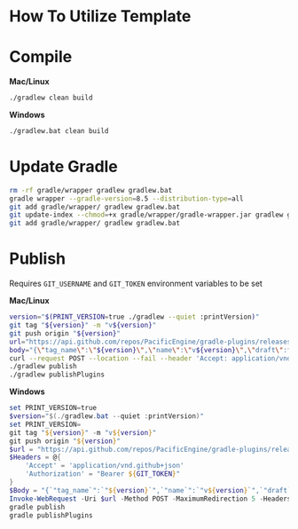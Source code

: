 # How To Utilize Template

# Compile
__Mac/Linux__
```bash
./gradlew clean build
```

__Windows__
```cmd
./gradlew.bat clean build
```

# Update Gradle
```bash
rm -rf gradle/wrapper gradlew gradlew.bat
gradle wrapper --gradle-version=8.5 --distribution-type=all
git add gradle/wrapper/ gradlew gradlew.bat
git update-index --chmod=+x gradle/wrapper/gradle-wrapper.jar gradlew gradlew.bat
git add gradle/wrapper/ gradlew gradlew.bat
```

# Publish
Requires `GIT_USERNAME` and `GIT_TOKEN` environment variables to be set

__Mac/Linux__
```bash
version="$(PRINT_VERSION=true ./gradlew --quiet :printVersion)"
git tag "${version}" -m "v${version}"
git push origin "${version}"
url="https://api.github.com/repos/PacificEngine/gradle-plugins/releases"
body="{\"tag_name\":\"${version}\",\"name\":\"v${version}\",\"draft\":false,\"prerelease\":false,\"generate_release_notes\":true}"
curl --request POST --location --fail --header 'Accept: application/vnd.github+json' --header "Authorization: Bearer ${GIT_TOKEN}" $url --data $body
./gradlew publish
./gradlew publishPlugins
```

__Windows__
```PowerShell
set PRINT_VERSION=true
$version="$(./gradlew.bat --quiet :printVersion)"
set PRINT_VERSION=
git tag "${version}" -m "v${version}"
git push origin "${version}"
$url = "https://api.github.com/repos/PacificEngine/gradle-plugins/releases"
$Headers = @{
	'Accept' = 'application/vnd.github+json'
	'Authorization' = "Bearer ${GIT_TOKEN}"
}
$Body = "{`"tag_name`":`"${version}`",`"name`":`"v${version}`",`"draft`":false,`"prerelease`":false,`"generate_release_notes`":true}"
Invoke-WebRequest -Uri $url -Method POST -MaximumRedirection 5 -Headers $Headers -Body $Body
gradle publish
gradle publishPlugins
```